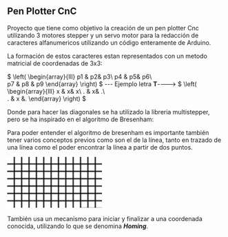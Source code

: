 Pen Plotter CnC 
---
Proyecto que tiene como objetivo la creación de un pen plotter Cnc utilizando 3 motores stepper y un servo motor para la redacción de caracteres alfanumericos utilizando un código enteramente de Arduino.

La formación de estos caracteres estan representados con un metodo matricial de coordenadas de 3x3:

$
\left(
\begin{array}{lll}
p1 & p2& p3\\
p4 & p5& p6\\            
p7 & p8 & p9
\end{array}
\right)
$ --- Ejemplo letra **T**----> 
$
\left(
\begin{array}{lll}
x & x& x\\
. & x& .\\            
. & x &.
\end{array}
\right)
$

Donde para hacer las diagonales se ha utilizado la libreria multistepper, pero se ha inspirado en el algoritmo de Bresenham:

Para poder entender el algoritmo de bresenham es importante también tener varios conceptos previos como son el de la línea, tanto en trazado de una línea como el poder encontrar la línea a partir de dos puntos.

![bresenham](./media/Bresenham.gif)

También usa un mecanismo para iniciar y finalizar a una coordenada conocida, utilizando lo que se denomina ***Homing***.